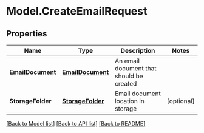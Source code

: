 # Model.CreateEmailRequest

## Properties
Name | Type | Description | Notes
------------ | ------------- | ------------- | -------------
**EmailDocument** | [**EmailDocument**](EmailDocument.md) | An email document that should be created | 
**StorageFolder** | [**StorageFolder**](StorageFolder.md) | Email document location in storage | [optional] 



[[Back to Model list]](README.md#documentation-for-models) [[Back to API list]](README.md#documentation-for-api-endpoints) [[Back to README]](README.md)


